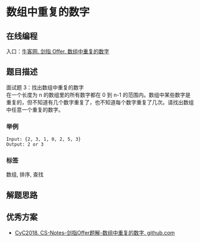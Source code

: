 # 数组中重复的数字

## 在线编程
入口：[牛客网. 剑指 Offer. 数组中重复的数字](https://www.nowcoder.com/practice/623a5ac0ea5b4e5f95552655361ae0a8?tpId=13&tqId=11203&tPage=1&rp=1&ru=/ta/coding-interviews&qru=/ta/coding-interviews/question-ranking)

## 题目描述
面试题 3：找出数组中重复的数字  
在一个长度为 n 的数组里的所有数字都在 0 到 n-1 的范围内。数组中某些数字是重复的，但不知道有几个数字重复了，也不知道每个数字重复了几次。请找出数组中任意一个重复的数字。

### 举例
```
Input: {2, 3, 1, 0, 2, 5, 3}
Output: 2 or 3
```

### 标签
数组, 排序, 查找

## 解题思路

## 优秀方案
- [CyC2018. CS-Notes-剑指Offer题解-数组中重复的数字. github.com](https://github.com/CyC2018/CS-Notes/blob/master/notes/剑指%20Offer%20题解%20-%203~9.md#3-数组中重复的数字)